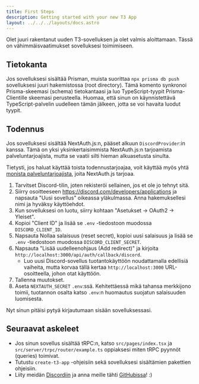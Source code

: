 ```yaml
---
title: First Steps
description: Getting started with your new T3 App
layout: ../../../layouts/docs.astro
---
```


Olet juuri rakentanut uuden T3-sovelluksen ja olet valmis aloittamaan. Tässä on vähimmäisvaatimukset sovelluksesi toimimiseen.

## Tietokanta

Jos sovelluksesi sisältää Prisman, muista suorittaa `npx prisma db push` sovelluksesi juuri hakemistossa (root directory). Tämä komento synkronoi Prisma-skeemasi (schema) tietokantaasi ja luo TypeScript-tyypit Prisma-Clientille skeemasi perusteella. Huomaa, että sinun on käynnistettävä TypeScript-palvelin uudelleen tämän jälkeen, jotta se voi havaita luodut tyypit.

## Todennus

Jos sovelluksesi sisältää NextAuth.js:n, pääset alkuun `DiscordProvider`:in kanssa. Tämä on yksi yksinkertaisimmista NextAuth.js:n tarjoamista palveluntarjoajista, mutta se vaatii silti hieman alkuasetusta sinulta.

Tietysti, jos haluat käyttää toista todennustarjoajaa, voit käyttää myös yhtä [monista palveluntarjoajista](https://next-auth.js.org/providers/), joita NextAuth.js tarjoaa.

1. Tarvitset Discord-tilin, joten rekisteröi sellainen, jos et ole jo tehnyt sitä.
2. Siirry osoitteeseen https://discord.com/developers/applications ja napsauta "Uusi sovellus" oikeassa yläkulmassa. Anna hakemuksellesi nimi ja hyväksy käyttöehdot.
3. Kun sovelluksesi on luotu, siirry kohtaan "Asetukset → OAuth2 → Yleiset".
4. Kopioi "Client ID" ja lisää se `.env` -tiedostoon muodossa `DISCORD_CLIENT_ID`.
5. Napsauta Nollaa salaisuus (reset secret), kopioi uusi salaisuus ja lisää se `.env` -tiedostoon muodossa `DISCORD_CLIENT_SECRET`.
6. Napsauta "Lisää uudelleenohjaus (Add redirect)" ja kirjoita `http://localhost:3000/api/auth/callback/discord`.
   - Luo uusi Discord-sovellus tuotantokäyttöön noudattamalla edellisiä vaiheita, mutta korvaa tällä kertaa `http://localhost:3000` URL-osoitteella, johon otat käyttöön.
7. Tallenna muutokset.
8. Aseta `NEXTAUTH_SECRET` `.env`:ssä. Kehitettäessä mikä tahansa merkkijono toimii, tuotannon osalta katso `.env`:n huomautus suojatun salaisuuden luomisesta.

Nyt sinun pitäisi pytyä kirjautumaan sisään sovelluksessasi.

## Seuraavat askeleet

- Jos sinun sovellus sisältää tRPC:n, katso `src/pages/index.tsx` ja `src/server/trpc/router/example.ts` oppiaksesi miten tRPC pyynnöt (queries) toimivat.
- Tutustu `create-t3-app` -ohjeisiin sekä sovelluksesi sisältämien pakettien ohjeisiin.
- Liity meidän [Discordiin](https://t3.gg/discord) ja anna meille tähti [GitHubissa](https://github.com/t3-oss/create-t3-app)! :)

